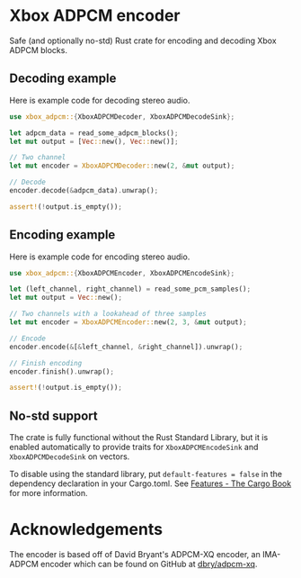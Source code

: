 # Xbox ADPCM encoder

Safe (and optionally no-std) Rust crate for encoding and decoding Xbox ADPCM blocks.

## Decoding example

Here is example code for decoding stereo audio.

```rust
use xbox_adpcm::{XboxADPCMDecoder, XboxADPCMDecodeSink};

let adpcm_data = read_some_adpcm_blocks();
let mut output = [Vec::new(), Vec::new()];

// Two channel
let mut encoder = XboxADPCMDecoder::new(2, &mut output);

// Decode
encoder.decode(&adpcm_data).unwrap();

assert!(!output.is_empty());
```

## Encoding example

Here is example code for encoding stereo audio.

```rust
use xbox_adpcm::{XboxADPCMEncoder, XboxADPCMEncodeSink};

let (left_channel, right_channel) = read_some_pcm_samples();
let mut output = Vec::new();

// Two channels with a lookahead of three samples
let mut encoder = XboxADPCMEncoder::new(2, 3, &mut output);

// Encode
encoder.encode(&[&left_channel, &right_channel]).unwrap();

// Finish encoding
encoder.finish().unwrap();

assert!(!output.is_empty());
```

## No-std support

The crate is fully functional without the Rust Standard Library, but it is enabled automatically to provide traits for
`XboxADPCMEncodeSink` and `XboxADPCMDecodeSink` on vectors.

To disable using the standard library, put `default-features = false` in the dependency declaration in your Cargo.toml.
See [Features - The Cargo Book](https://doc.rust-lang.org/cargo/reference/features.html) for more information.

# Acknowledgements

The encoder is based off of David Bryant's ADPCM-XQ encoder, an IMA-ADPCM encoder which can be found on GitHub at
[dbry/adpcm-xq](https://github.com/dbry/adpcm-xq).
